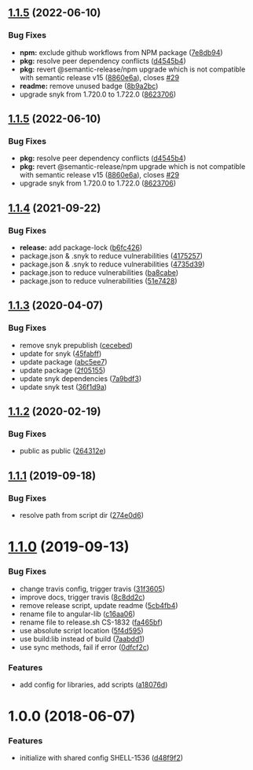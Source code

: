## [1.1.5](https://github.com/LabShare/semantic-release-config/compare/v1.1.4...v1.1.5) (2022-06-10)


### Bug Fixes

* **npm:** exclude github workflows from NPM package ([7e8db94](https://github.com/LabShare/semantic-release-config/commit/7e8db948bb1bc1f279c98864d16ea463e8120256))
* **pkg:** resolve peer dependency conflicts ([d4545b4](https://github.com/LabShare/semantic-release-config/commit/d4545b4752d2b2bceea7281d74f3edccb12c4f55))
* **pkg:** revert @semantic-release/npm upgrade which is not compatible with semantic release v15 ([8860e6a](https://github.com/LabShare/semantic-release-config/commit/8860e6a804602d6d76f1fcf2f4c0c2427eff1e8f)), closes [#29](https://github.com/LabShare/semantic-release-config/issues/29)
* **readme:** remove unused badge ([8b9a2bc](https://github.com/LabShare/semantic-release-config/commit/8b9a2bc135f059454aefd4349539bb7d500bf6a3))
* upgrade snyk from 1.720.0 to 1.722.0 ([8623706](https://github.com/LabShare/semantic-release-config/commit/8623706b5ae6a9589a60fef418ad3dcb0f2257d9))

## [1.1.5](https://github.com/LabShare/semantic-release-config/compare/v1.1.4...v1.1.5) (2022-06-10)


### Bug Fixes

* **pkg:** resolve peer dependency conflicts ([d4545b4](https://github.com/LabShare/semantic-release-config/commit/d4545b4752d2b2bceea7281d74f3edccb12c4f55))
* **pkg:** revert @semantic-release/npm upgrade which is not compatible with semantic release v15 ([8860e6a](https://github.com/LabShare/semantic-release-config/commit/8860e6a804602d6d76f1fcf2f4c0c2427eff1e8f)), closes [#29](https://github.com/LabShare/semantic-release-config/issues/29)
* upgrade snyk from 1.720.0 to 1.722.0 ([8623706](https://github.com/LabShare/semantic-release-config/commit/8623706b5ae6a9589a60fef418ad3dcb0f2257d9))

## [1.1.4](https://github.com/LabShare/semantic-release-config/compare/v1.1.3...v1.1.4) (2021-09-22)


### Bug Fixes

* **release:** add package-lock ([b6fc426](https://github.com/LabShare/semantic-release-config/commit/b6fc42697882a511c0261ac26053cc573aa2778e))
* package.json & .snyk to reduce vulnerabilities ([4175257](https://github.com/LabShare/semantic-release-config/commit/41752572d89f4aae643226d19e265f3b3bb58c19))
* package.json & .snyk to reduce vulnerabilities ([4735d39](https://github.com/LabShare/semantic-release-config/commit/4735d3911aac0dbc7b37b17e9d807d740a6f57dc))
* package.json to reduce vulnerabilities ([ba8cabe](https://github.com/LabShare/semantic-release-config/commit/ba8cabef3b070acc295db4e9d58367a4cb33e69a))
* package.json to reduce vulnerabilities ([51e7428](https://github.com/LabShare/semantic-release-config/commit/51e742811dcf018cabc899354c647d5c01c2a6b3))

## [1.1.3](https://github.com/LabShare/semantic-release-config/compare/v1.1.2...v1.1.3) (2020-04-07)


### Bug Fixes

* remove snyk prepublish ([cecebed](https://github.com/LabShare/semantic-release-config/commit/cecebeda54751cf15b6611df567d020130547751))
* update for snyk ([45fabff](https://github.com/LabShare/semantic-release-config/commit/45fabff45bac3bca0f295c76d479ddbf0ab1c1e9))
* update package ([abc5ee7](https://github.com/LabShare/semantic-release-config/commit/abc5ee7be8a86f4e677738b2153310754a31d02b))
* update package ([2f05155](https://github.com/LabShare/semantic-release-config/commit/2f05155782b963ad493638a56a0a0c824a401929))
* update snyk dependencies ([7a9bdf3](https://github.com/LabShare/semantic-release-config/commit/7a9bdf3b2e1609ebd421720a272cba46ecaef93f))
* update snyk test ([36f1d9a](https://github.com/LabShare/semantic-release-config/commit/36f1d9a7dcd4c79948c8db80c9ac0607bfa5b739))

## [1.1.2](https://github.com/LabShare/semantic-release-config/compare/v1.1.1...v1.1.2) (2020-02-19)


### Bug Fixes

* public as public ([264312e](https://github.com/LabShare/semantic-release-config/commit/264312e))

## [1.1.1](https://github.com/LabShare/semantic-release-config/compare/v1.1.0...v1.1.1) (2019-09-18)


### Bug Fixes

* resolve path from script dir ([274e0d6](https://github.com/LabShare/semantic-release-config/commit/274e0d6))

# [1.1.0](https://github.com/LabShare/semantic-release-config/compare/v1.0.0...v1.1.0) (2019-09-13)


### Bug Fixes

* change travis config, trigger travis ([31f3605](https://github.com/LabShare/semantic-release-config/commit/31f3605))
* improve docs, trigger travis ([8c8dd2c](https://github.com/LabShare/semantic-release-config/commit/8c8dd2c))
* remove release script, update readme ([5cb4fb4](https://github.com/LabShare/semantic-release-config/commit/5cb4fb4))
* rename file to angular-lib ([c16aa06](https://github.com/LabShare/semantic-release-config/commit/c16aa06))
* rename file to release.sh CS-1832 ([fa465bf](https://github.com/LabShare/semantic-release-config/commit/fa465bf))
* use absolute script location ([5f4d595](https://github.com/LabShare/semantic-release-config/commit/5f4d595))
* use build:lib instead of build ([7aabdd1](https://github.com/LabShare/semantic-release-config/commit/7aabdd1))
* use sync methods, fail if error ([0dfcf2c](https://github.com/LabShare/semantic-release-config/commit/0dfcf2c))


### Features

* add config for libraries, add scripts ([a18076d](https://github.com/LabShare/semantic-release-config/commit/a18076d))

# 1.0.0 (2018-06-07)


### Features

* initialize with shared config SHELL-1536 ([d48f9f2](https://github.com/LabShare/semantic-release-config/commit/d48f9f2))

